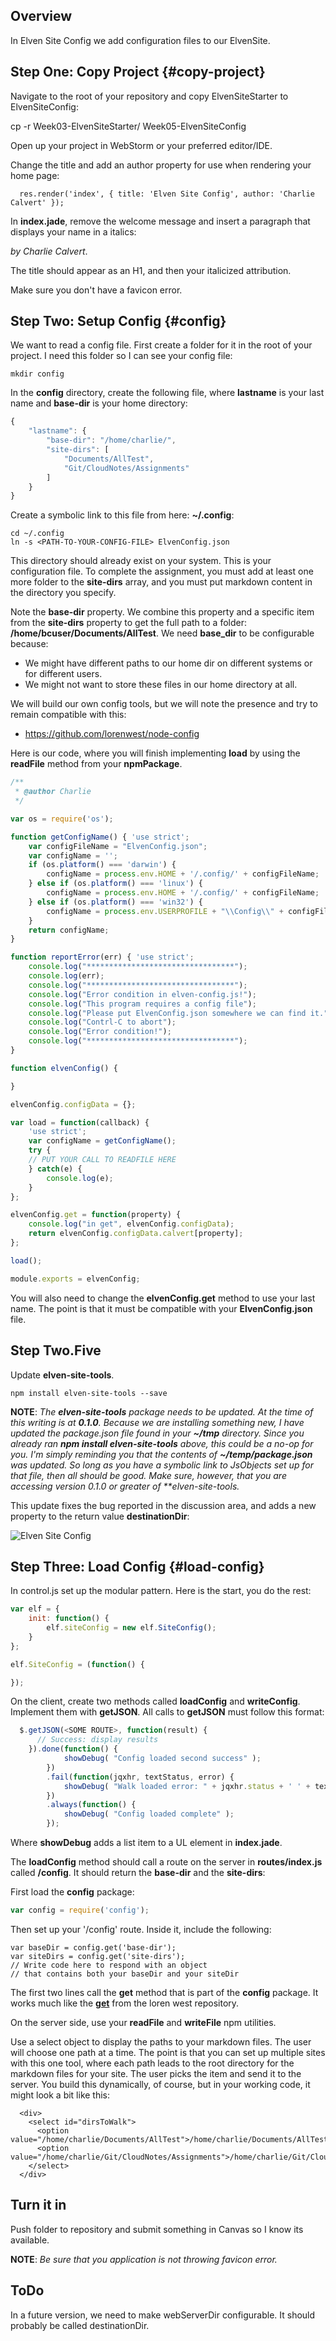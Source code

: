 ## Overview

In Elven Site Config we add configuration files to our ElvenSite.

## Step One: Copy Project {#copy-project}

Navigate to the root of your repository and copy ElvenSiteStarter to ElvenSiteConfig:

  cp -r Week03-ElvenSiteStarter/ Week05-ElvenSiteConfig

Open up your project in WebStorm or your preferred editor/IDE.

Change the title and add an author property for use when rendering your home page:

```
  res.render('index', { title: 'Elven Site Config', author: 'Charlie Calvert' });
```

In **index.jade**, remove the welcome message and insert a paragraph that displays your name in a italics:

 _by Charlie Calvert_.  

The title should appear as an H1, and then your italicized attribution.

Make sure you don't have a favicon error.

## Step Two: Setup Config {#config}

We want to read a config file. First create a folder for it in the root of your project. I need this folder so I can see your config file:

```
mkdir config
```

In the **config** directory, create the following file, where **lastname** is your last name and **base-dir** is your home directory:

```javascript
{
    "lastname": {
        "base-dir": "/home/charlie/",
        "site-dirs": [
            "Documents/AllTest",
            "Git/CloudNotes/Assignments"
        ]
    }
}
```

Create a symbolic link to this file from here: **~/.config**:

```
cd ~/.config
ln -s <PATH-TO-YOUR-CONFIG-FILE> ElvenConfig.json
```

This directory should already exist on your system. This is your configuration file. To complete the assignment, you must add at least one more folder to the **site-dirs** array, and you must put markdown content in the directory you specify.

Note the **base-dir** property. We combine this property and a specific item from the **site-dirs** property to get the full path to a folder: **/home/bcuser/Documents/AllTest**. We need **base_dir** to be configurable because:

- We might have different paths to our home dir on different systems or for different users.
- We might not want to store these files in our home directory at all.

We will build our own config tools, but we will note the presence and try to remain compatible with this:

- <https://github.com/lorenwest/node-config>

Here is our code, where you will finish implementing **load** by using the **readFile** method from your **npmPackage**.

```javascript
/**
 * @author Charlie
 */

var os = require('os');

function getConfigName() { 'use strict';
	var configFileName = "ElvenConfig.json";
	var configName = '';
	if (os.platform() === 'darwin') {
		configName = process.env.HOME + '/.config/' + configFileName;
	} else if (os.platform() === 'linux') {
		configName = process.env.HOME + '/.config/' + configFileName;
	} else if (os.platform() === 'win32') {		
		configName = process.env.USERPROFILE + "\\Config\\" + configFileName;
	}
	return configName;
}

function reportError(err) { 'use strict';
	console.log("*********************************");
	console.log(err);
	console.log("*********************************");
	console.log("Error condition in elven-config.js!");
	console.log("This program requires a config file");
	console.log("Please put ElvenConfig.json somewhere we can find it.");
	console.log("Contrl-C to abort");
	console.log("Error condition!");
	console.log("*********************************");
}

function elvenConfig() {

}

elvenConfig.configData = {};

var load = function(callback) {
	'use strict';
	var configName = getConfigName();
	try {
    // PUT YOUR CALL TO READFILE HERE
	} catch(e) {
		console.log(e);
	}
};

elvenConfig.get = function(property) {
	console.log("in get", elvenConfig.configData);
	return elvenConfig.configData.calvert[property];
};

load();

module.exports = elvenConfig;
```

You will also need to change the **elvenConfig.get** method to use your last name. The point is that it must be compatible with your **ElvenConfig.json** file.

## Step Two.Five

Update **elven-site-tools**.

```
npm install elven-site-tools --save
```

**NOTE**: _The **elven-site-tools** package needs to be updated. At the time of this writing is at **0.1.0**. Because we are installing something new, I have updated the package.json file found in your **~/tmp** directory. Since you already ran **npm install elven-site-tools** above, this could be a no-op for you. I'm simply reminding you that the contents of **~/temp/package.json** was updated. So long as you have a symbolic link to JsObjects set up for that file, then all should be good. Make sure, however, that you are accessing version 0.1.0 or greater of **elven-site-tools._

This update fixes the bug reported in the discussion area, and adds a new property to the return value **destinationDir**:

![Elven Site Config](https://s3.amazonaws.com/bucket01.elvenware.com/images/elven-site-config-01.png)

## Step Three: Load Config {#load-config}

In control.js set up the modular pattern. Here is the start, you do the rest:

```javascript
var elf = {
    init: function() {
        elf.siteConfig = new elf.SiteConfig();
    }
};

elf.SiteConfig = (function() {

});
```

On the client, create two methods called **loadConfig** and **writeConfig**. Implement them with **getJSON**. All calls to **getJSON** must follow this format:

```javascript
  $.getJSON(<SOME ROUTE>, function(result) {
      // Success: display results
    }).done(function() {
            showDebug( "Config loaded second success" );
        })
        .fail(function(jqxhr, textStatus, error) {
            showDebug( "Walk loaded error: " + jqxhr.status + ' ' + textStatus + ' ' + error );
        })
        .always(function() {
            showDebug( "Config loaded complete" );
        });
```

Where **showDebug** adds a list item to a UL element in **index.jade**.

The **loadConfig** method should call a route on the server in **routes/index.js** called **/config**. It should return the **base-dir** and the **site-dirs**:

First load the **config** package:

```javascript
var config = require('config');
```

Then set up your '/config' route. Inside it, include the following:

```
var baseDir = config.get('base-dir');
var siteDirs = config.get('site-dirs');
// Write code here to respond with an object
// that contains both your baseDir and your siteDir
```

The first two lines call the **get** method that is part of the **config** package. It works much like the [**get**][cget] from the loren west repository.

On the server side, use your **readFile** and **writeFile** npm utilities.

Use a select object to display the paths to your markdown files. The user will choose one path at a time. The point is that you can set up multiple sites with this one tool, where each path leads to the root directory for the markdown files for your site. The user picks the item and send it to the server. You build this dynamically, of course, but in your working code, it might look a bit like this:

```
  <div>
    <select id="dirsToWalk">
      <option value="/home/charlie/Documents/AllTest">/home/charlie/Documents/AllTest</option>
      <option value="/home/charlie/Git/CloudNotes/Assignments">/home/charlie/Git/CloudNotes/Assignments</option>
    </select>
  </div>
```

[cget]: https://github.com/lorenwest/node-config/wiki/Common-Usage

## Turn it in

Push folder to repository and submit something in Canvas so I know its available.

**NOTE**: *Be sure that you application is not throwing favicon error.*

## ToDo

In a future version, we need to make webServerDir configurable. It should probably be called destinationDir.
